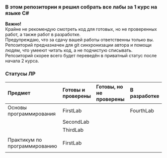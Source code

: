 ### В этом репозитории я решил собрать все лабы за 1 курс на языке C#

**Важно!**  
Крайне не рекомендую смотреть код для готовых, но не проверенных работ, а также работ в разработке.  
Предупреждаю, что за сдачу вашей работы ответственны только вы.  
Репозиторий предназначен для git синхронизации автора и помощи людям, что умееют читать код, а не подчистую списывать.  
Репозиторий скорее всего будет переведён в приватный статус после начала 2 курса.  

### Статусы ЛР
| **Предмет**                   | **Готовы и проверены** | **Готовы, но не проверены** | **В разработке** |
| :---------------------------- | :--------------------- | :-------------------------- | :--------------- |
| Основы программирования       | FirstLab               |                             | FourthLab        |
|                               | SecondLab              |                             |                  |
|                               | ThirdLab               |                             |                  |
|                               |                        |                             |                  |
| Практикум по программированию | FirstLab               |                             |                  |
|                               |                        |
